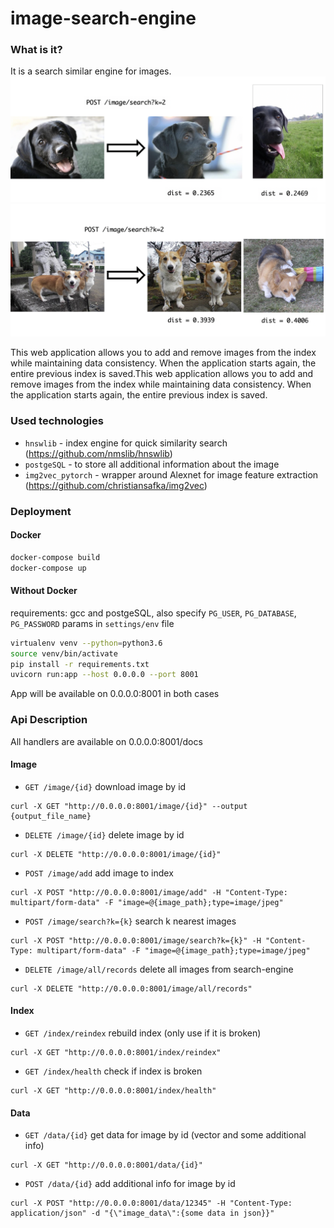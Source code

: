 # image-search-engine

### What is it?
It is a search similar engine for images.
![Alt text](https://raw.githubusercontent.com/MarkAntipin/image-search-engine/master/readme_images/dogs_1.png)
![Alt text](https://raw.githubusercontent.com/MarkAntipin/image-search-engine/master/readme_images/dogs_2.png)

This web application allows you to add and remove images from the index while maintaining data consistency.
 When the application starts again, the entire previous index is saved.This web application allows you to add and remove images from the index while maintaining data consistency. When the application starts again, the entire previous index is saved.

### Used technologies

* `hnswlib` - index engine for quick similarity search (https://github.com/nmslib/hnswlib)
* `postgeSQL` - to store all additional information about the image
* `img2vec_pytorch` - wrapper around Alexnet for image feature extraction (https://github.com/christiansafka/img2vec)


### Deployment
#### Docker
```bash
docker-compose build
docker-compose up
```

#### Without Docker
requirements: gcc and postgeSQL, also specify `PG_USER`, `PG_DATABASE`, `PG_PASSWORD` params in `settings/env` file


```bash
virtualenv venv --python=python3.6
source venv/bin/activate 
pip install -r requirements.txt
uvicorn run:app --host 0.0.0.0 --port 8001
```

App will be available on 0.0.0.0:8001 in both cases


### Api Description
All handlers are available on 0.0.0.0:8001/docs

#### Image
* `GET /image/{id}` download image by id
```curl
curl -X GET "http://0.0.0.0:8001/image/{id}" --output {output_file_name}
```

* `DELETE /image/{id}` delete image by id
```curl
curl -X DELETE "http://0.0.0.0:8001/image/{id}"
```

* `POST /image/add` add image to index
```curl
curl -X POST "http://0.0.0.0:8001/image/add" -H "Content-Type: multipart/form-data" -F "image=@{image_path};type=image/jpeg"
```

* `POST /image/search?k={k}` search k nearest images
```curl
curl -X POST "http://0.0.0.0:8001/image/search?k={k}" -H "Content-Type: multipart/form-data" -F "image=@{image_path};type=image/jpeg"
```

* `DELETE /image/all/records` delete all images from search-engine
```curl
curl -X DELETE "http://0.0.0.0:8001/image/all/records"
```

#### Index
* `GET /index/reindex` rebuild index (only use if it is broken)
```curl
curl -X GET "http://0.0.0.0:8001/index/reindex"
```

* `GET /index/health` check if index is broken
```curl
curl -X GET "http://0.0.0.0:8001/index/health"
```

#### Data
* `GET /data/{id}` get data for image by id (vector and some additional info)
```curl
curl -X GET "http://0.0.0.0:8001/data/{id}"
```

* `POST /data/{id}` add additional info for image by id
```curl
curl -X POST "http://0.0.0.0:8001/data/12345" -H "Content-Type: application/json" -d "{\"image_data\":{some data in json}}"
```
